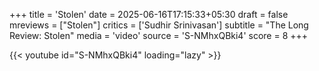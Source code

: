 +++
title = 'Stolen'
date = 2025-06-16T17:15:33+05:30
draft = false
mreviews = ["Stolen"]
critics = ['Sudhir Srinivasan']
subtitle = "The Long Review: Stolen"
media = 'video'
source = 'S-NMhxQBki4'
score = 8
+++

{{< youtube id="S-NMhxQBki4" loading="lazy" >}}
